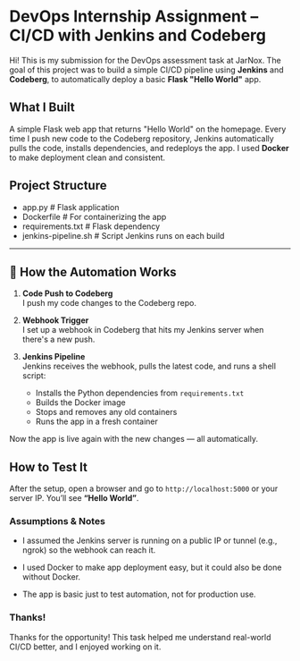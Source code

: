 # DevOps Internship Assignment – CI/CD with Jenkins and Codeberg

Hi! This is my submission for the DevOps assessment task at JarNox. The goal of this project was to build a simple CI/CD pipeline using **Jenkins** and **Codeberg**, to automatically deploy a basic **Flask "Hello World"** app.



##  What I Built

A simple Flask web app that returns "Hello World" on the homepage. Every time I push new code to the Codeberg repository, Jenkins automatically pulls the code, installs dependencies, and redeploys the app. I used **Docker** to make deployment clean and consistent.



##  Project Structure

 - app.py # Flask application
 - Dockerfile # For containerizing the app
 - requirements.txt # Flask dependency
 - jenkins-pipeline.sh # Script Jenkins runs on each build



---

## 🚀 How the Automation Works

1. **Code Push to Codeberg**  
   I push my code changes to the Codeberg repo.

2. **Webhook Trigger**  
   I set up a webhook in Codeberg that hits my Jenkins server when there's a new push.

3. **Jenkins Pipeline**  
   Jenkins receives the webhook, pulls the latest code, and runs a shell script:
   - Installs the Python dependencies from `requirements.txt`
   - Builds the Docker image
   - Stops and removes any old containers
   - Runs the app in a fresh container

Now the app is live again with the new changes — all automatically.



## How to Test It

After the setup, open a browser and go to `http://localhost:5000` or your server IP. You’ll see **“Hello World”**.



### Assumptions & Notes
- I assumed the Jenkins server is running on a public IP or tunnel (e.g., ngrok) so the webhook can reach it.

- I used Docker to make app deployment easy, but it could also be done without Docker.

- The app is basic just to test automation, not for production use.


### Thanks!
Thanks for the opportunity! This task helped me understand real-world CI/CD better, and I enjoyed working on it. 

